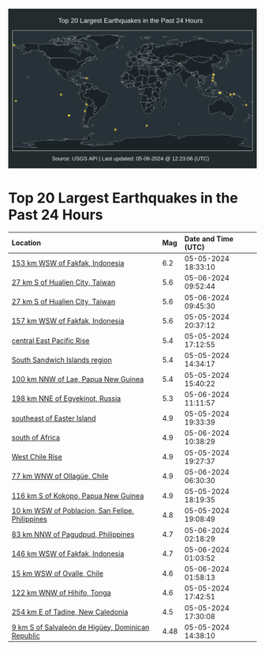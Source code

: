 ![Map](./map.png)

# Top 20 Largest Earthquakes in the Past 24 Hours

| Location | Mag | Date and Time (UTC) |
|:---|:---|:---|
| [153 km WSW of Fakfak, Indonesia](https://earthquake.usgs.gov/earthquakes/eventpage/us6000mwjd) | 6.2 | 05-05-2024 18:33:10 |
| [27 km S of Hualien City, Taiwan](https://earthquake.usgs.gov/earthquakes/eventpage/us6000mwnh) | 5.6 | 05-06-2024 09:52:44 |
| [27 km S of Hualien City, Taiwan](https://earthquake.usgs.gov/earthquakes/eventpage/us6000mwnf) | 5.6 | 05-06-2024 09:45:30 |
| [157 km WSW of Fakfak, Indonesia](https://earthquake.usgs.gov/earthquakes/eventpage/us6000mwkd) | 5.6 | 05-05-2024 20:37:12 |
| [central East Pacific Rise](https://earthquake.usgs.gov/earthquakes/eventpage/us6000mwij) | 5.4 | 05-05-2024 17:12:55 |
| [South Sandwich Islands region](https://earthquake.usgs.gov/earthquakes/eventpage/us6000mwhq) | 5.4 | 05-05-2024 14:34:17 |
| [100 km NNW of Lae, Papua New Guinea](https://earthquake.usgs.gov/earthquakes/eventpage/us6000mwhz) | 5.4 | 05-05-2024 15:40:22 |
| [198 km NNE of Egvekinot, Russia](https://earthquake.usgs.gov/earthquakes/eventpage/us6000mwnp) | 5.3 | 05-06-2024 11:11:57 |
| [southeast of Easter Island](https://earthquake.usgs.gov/earthquakes/eventpage/us6000mwjw) | 4.9 | 05-05-2024 19:33:39 |
| [south of Africa](https://earthquake.usgs.gov/earthquakes/eventpage/us6000mwnm) | 4.9 | 05-06-2024 10:38:29 |
| [West Chile Rise](https://earthquake.usgs.gov/earthquakes/eventpage/us6000mwjy) | 4.9 | 05-05-2024 19:27:37 |
| [77 km WNW of Ollagüe, Chile](https://earthquake.usgs.gov/earthquakes/eventpage/us6000mwmw) | 4.9 | 05-06-2024 06:30:30 |
| [116 km S of Kokopo, Papua New Guinea](https://earthquake.usgs.gov/earthquakes/eventpage/us6000mwjc) | 4.9 | 05-05-2024 18:19:35 |
| [10 km WSW of Poblacion, San Felipe, Philippines](https://earthquake.usgs.gov/earthquakes/eventpage/us6000mwjn) | 4.8 | 05-05-2024 19:08:49 |
| [83 km NNW of Pagudpud, Philippines](https://earthquake.usgs.gov/earthquakes/eventpage/us6000mwly) | 4.7 | 05-06-2024 02:18:29 |
| [146 km WSW of Fakfak, Indonesia](https://earthquake.usgs.gov/earthquakes/eventpage/us6000mwlj) | 4.7 | 05-06-2024 01:03:52 |
| [15 km WSW of Ovalle, Chile](https://earthquake.usgs.gov/earthquakes/eventpage/us6000mwlu) | 4.6 | 05-06-2024 01:58:13 |
| [122 km WNW of Hihifo, Tonga](https://earthquake.usgs.gov/earthquakes/eventpage/us6000mwj2) | 4.6 | 05-05-2024 17:42:51 |
| [254 km E of Tadine, New Caledonia](https://earthquake.usgs.gov/earthquakes/eventpage/us6000mwix) | 4.5 | 05-05-2024 17:30:08 |
| [9 km S of Salvaleón de Higüey, Dominican Republic](https://earthquake.usgs.gov/earthquakes/eventpage/pr2024126002) | 4.48 | 05-05-2024 14:38:10 |
